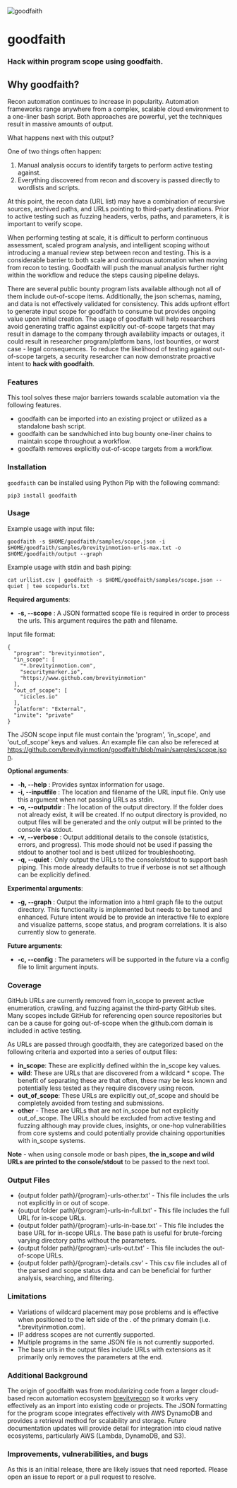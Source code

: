 ![goodfaith](img/goodfaith.png)

# goodfaith

### Hack within program scope using goodfaith.

## Why goodfaith?
Recon automation continues to increase in popularity. Automation frameworks range anywhere from a complex, scalable cloud environment to a one-liner bash script. Both approaches are powerful, yet the techniques result in massive amounts of output.

What happens next with this output?

One of two things often happen:
1) Manual analysis occurs to identify targets to perform active testing against.
2) Everything discovered from recon and discovery is passed directly to wordlists and scripts.

At this point, the recon data (URL list) may have a combination of recursive sources, archived paths, and URLs pointing to third-party destinations. Prior to active testing such as fuzzing headers, verbs, paths, and parameters, it is important to verify scope.

When performing testing at scale, it is difficult to perform continuous assessment, scaled program analysis, and intelligent scoping without introducing a manual review step between recon and testing.
This is a considerable barrier to both scale and continuous automation when moving from recon to testing. Goodfaith will push the manual analysis further right within the workflow and reduce the steps causing pipeline delays.

There are several public bounty program lists available although not all of them include out-of-scope items. Additionally, the json schemas, naming, and data is not effectively validated for consistency. This adds upfront effort to generate input scope for goodfaith to consume but provides ongoing value upon initial creation.
The usage of goodfaith will help researchers avoid generating traffic against explicitly out-of-scope targets that may result in damage to the company through availability impacts or outages, it could result in researcher program/platform bans, lost bounties, or worst case - legal consequences. To reduce the likelihood of testing against out-of-scope targets, a security researcher can now demonstrate proactive intent to __hack with goodfaith__.

### Features

This tool solves these major barriers towards scalable automation via the following features.
* goodfaith can be imported into an existing project or utilized as a standalone bash script.
* goodfaith can be sandwhiched into bug bounty one-liner chains to maintain scope throughout a workflow.
* goodfaith removes explicitly out-of-scope targets from a workflow.

### Installation

`goodfaith` can be installed using Python Pip with the following command:
```
pip3 install goodfaith
```
### Usage

Example usage with input file:

`goodfaith -s $HOME/goodfaith/samples/scope.json -i $HOME/goodfaith/samples/brevityinmotion-urls-max.txt -o $HOME/goodfaith/output --graph`

Example usage with stdin and bash piping:

`cat urllist.csv | goodfaith -s $HOME/goodfaith/samples/scope.json --quiet | tee scopedurls.txt`

__Required arguments__:
* __-s, --scope__ : A JSON formatted scope file is required in order to process the urls. This argument requires the path and filename.

Input file format:
```
{
  "program": "brevityinmotion",
  "in_scope": [
    "*.brevityinmotion.com",
    "securitymarker.io",
    "https://www.github.com/brevityinmotion"
  ],
  "out_of_scope": [
    "icicles.io"
  ],
  "platform": "External",
  "invite": "private"
}
```

The JSON scope input file must contain the 'program', 'in_scope', and 'out_of_scope' keys and values. An example file can also be refereced at <https://github.com/brevityinmotion/goodfaith/blob/main/samples/scope.json>.

__Optional arguments__:
* __-h, --help__ : Provides syntax information for usage.
* __-i, --inputfile__ : The location and filename of the URL input file. Only use this argument when not passing URLs as stdin. 
* __-o, --outputdir__ : The location of the output directory. If the folder does not already exist, it will be created. If no output directory is provided, no output files will be generated and the only output will be printed to the console via stdout.
* __-v, --verbose__ : Output additional details to the console (statistics, errors, and progress). This mode should not be used if passing the stdout to another tool and is best utilized for troubleshooting.
* __-q, --quiet__ : Only output the URLs to the console/stdout to support bash piping. This mode already defaults to true if verbose is not set although can be explicitly defined.

__Experimental arguments__:
* __-g, --graph__ : Output the information into a html graph file to the output directory. This functionality is implemented but needs to be tuned and enhanced. Future intent would be to provide an interactive file to explore and visualize patterns, scope status, and program correlations. It is also currently slow to generate.

__Future arguments__:
* __-c, --config__ : The parameters will be supported in the future via a config file to limit argument inputs.

### Coverage

GitHub URLs are currently removed from in_scope to prevent active enumeration, crawling, and fuzzing against the third-party GitHub sites. Many scopes include GitHub for referencing open source repositories but can be a cause for going out-of-scope when the github.com domain is included in active testing.
 
As URLs are passed through goodfaith, they are categorized based on the following criteria and exported into a series of output files:
- __in_scope__: These are explicitly defined within the in_scope key values.
- __wild__: These are URLs that are discovered from a wildcard * scope. The benefit of separating these are that often, these may be less known and potentially less tested as they require discovery using recon.
- __out_of_scope__: These URLs are explicitly out_of_scope and should be completely avoided from testing and submissions.
- __other__ - These are URLs that are not in_scope but not explicitly out_of_scope. The URLs should be excluded from active testing and fuzzing although may provide clues, insights, or one-hop vulnerabilities from core systems and could potentially provide chaining opportunities with in_scope systems.

__Note__ - when using console mode or bash pipes, __the in_scope and wild URLs are printed to the console/stdout__ to be passed to the next tool.

### Output Files

* {output folder path}/{program}-urls-other.txt' - This file includes the urls not explicitly in or out of scope.
* {output folder path}/{program}-urls-in-full.txt' - This file includes the full URL for in-scope URLs.
* {output folder path}/{program}-urls-in-base.txt' - This file includes the base URL for in-scope URLs. The base path is useful for brute-forcing varying directory paths without the parameters.
* {output folder path}/{program}-urls-out.txt' - This file includes the out-of-scope URLs.
* {output folder path}/{program}-details.csv' - This csv file includes all of the parsed and scope status data and can be beneficial for further analysis, searching, and filtering.

### Limitations

* Variations of wildcard placement may pose problems and is effective when positioned to the left side of the . of the primary domain (i.e. *.brevityinmotion.com).
* IP address scopes are not currently supported.
* Multiple programs in the same JSON file is not currently supported.
* The base urls in the output files include URLs with extensions as it primarily only removes the parameters at the end.

### Additional Background

The origin of goodfaith was from modularizing code from a larger cloud-based recon automation ecosystem [brevityrecon](https://github.com/brevityinmotion/brevityrecon) so it works very effectively as an import into existing code or projects. The JSON formatting for the program scope integrates effectively with AWS DynamoDB and provides a retrieval method for scalability and storage. Future documentation updates will provide detail for integration into cloud native ecosystems, particularly AWS (Lambda, DynamoDB, and S3).

### Improvements, vulnerabilities, and bugs
As this is an initial release, there are likely issues that need reported. Please open an issue to report or a pull request to resolve.